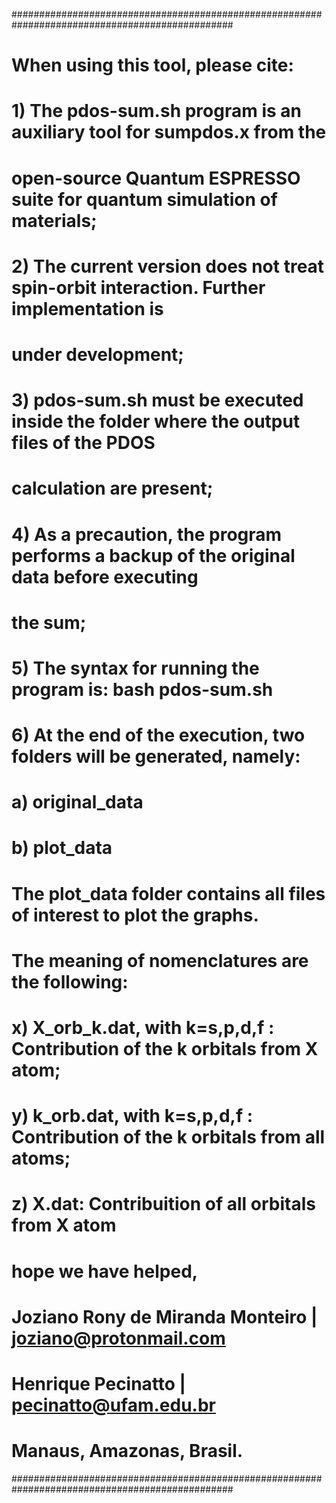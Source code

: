 ################################################################################################
#                                                                                              #
#  When using this tool, please cite:                                                          #
#                                                                                              #
#                                                                                              #
#                                                                                              #
#  1) The pdos-sum.sh program is an auxiliary tool for sumpdos.x from the                      #
#     open-source Quantum ESPRESSO suite for quantum simulation of materials;                  #
#                                                                                              #
#                                                                                              #
#  2) The current version does not treat spin-orbit interaction. Further implementation is     #
#     under development;                                                                       #
#                                                                                              #
#                                                                                              #
#  3) pdos-sum.sh must be executed inside the folder where the output files of the PDOS        #
#     calculation are present;                                                                 #
#                                                                                              #
#                                                                                              #
#  4) As a precaution, the program performs a backup of the original data before executing     #
#     the sum;                                                                                 #
#                                                                                              #
#                                                                                              #
#  5) The syntax for running the program is: bash pdos-sum.sh                                  #
#                                                                                              #
#                                                                                              #
#  6) At the end of the execution, two folders will be generated, namely:                      #
#                                                                                              #
#     a) original_data                                                                         #
#     b) plot_data                                                                             #
#                                                                                              #
#       The plot_data folder contains all files of interest to plot the graphs.                #
#       The meaning of nomenclatures are the following:                                        #
#                                                                                              #
#       x) X_orb_k.dat, with k=s,p,d,f : Contribution of the k orbitals from X atom;           #
#       y) k_orb.dat, with k=s,p,d,f : Contribution of the k orbitals from all atoms;          #
#       z) X.dat: Contribuition of all orbitals from X atom                                    #
#                                                                                              #
#                                                                                              #
#  hope we have helped,                                                                        #
#  Joziano Rony de Miranda Monteiro | joziano@protonmail.com                                   #
#  Henrique Pecinatto | pecinatto@ufam.edu.br                                                  #
#  Manaus, Amazonas, Brasil.                                                                   #
################################################################################################
